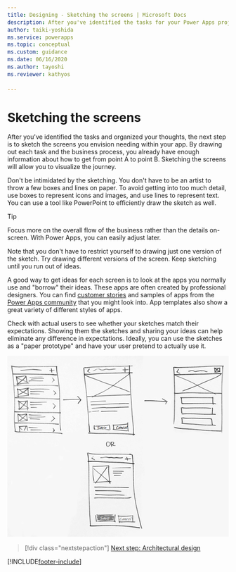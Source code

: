 ```yaml
---
title: Designing - Sketching the screens | Microsoft Docs
description: After you've identified the tasks for your Power Apps project, the next step is to sketch the screens. With these tips, you don't have to be an artist! 
author: taiki-yoshida
ms.service: powerapps
ms.topic: conceptual
ms.custom: guidance
ms.date: 06/16/2020
ms.author: tayoshi
ms.reviewer: kathyos

---
```


# Sketching the screens

After you've identified the tasks and organized your thoughts, the next
step is to sketch the screens you envision needing within your app. By drawing
out each task and the business process, you already have enough information
about how to get from point A to point B. Sketching the screens will allow you
to visualize the journey.

Don't be intimidated by the sketching. You don't have to be an artist to throw a
few boxes and lines on paper. To avoid getting into too much detail, use
boxes to represent icons and images, and use lines to represent text. You can
use a tool like PowerPoint to efficiently draw the sketch as well.

> [!TIP]
> Focus more on the overall flow of the business rather than the details on-screen.
With Power Apps, you can easily adjust later.

Note that you don't have to restrict yourself to drawing just one version of the
sketch. Try drawing different versions of the screen. Keep sketching until
you run out of ideas.

A good way to get ideas for each screen is to look at the apps you normally use
and "borrow" their ideas. These apps are often created by professional designers.
You can find [customer stories](https://powerapps.microsoft.com/customer-stories)
and samples of apps from the [Power Apps community](https://powerusers.microsoft.com/t5/Power-Apps-Community/ct-p/PowerApps1)
that you might look into. App templates also show a great variety of
different styles of apps.

Check with actual users to see whether your sketches match their
expectations. Showing them the sketches and sharing your
ideas can help eliminate any difference in expectations. Ideally, you can
use the sketches as a "paper prototype" and have your user pretend to actually
use it.

![A sketch of some app screen ideas](media/sketch.png "A sketch of some app screen ideas")

> [!div class="nextstepaction"]
> [Next step: Architectural design](where-is-data.md)


[!INCLUDE[footer-include](../../includes/footer-banner.md)]